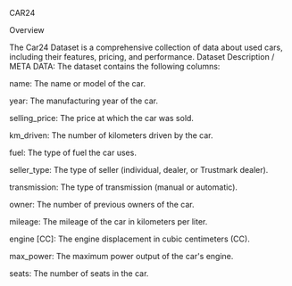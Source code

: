 CAR24

Overview

The Car24 Dataset is a comprehensive collection of data about used cars, including their features, pricing, and performance. 
Dataset Description / META DATA: The dataset contains the following columns:


name: The name or model of the car.

year: The manufacturing year of the car.

selling_price: The price at which the car was sold.

km_driven: The number of kilometers driven by the car.

fuel: The type of fuel the car uses.

seller_type: The type of seller (individual, dealer, or Trustmark dealer).

transmission: The type of transmission (manual or automatic).

owner: The number of previous owners of the car.

mileage: The mileage of the car in kilometers per liter.

engine [CC]: The engine displacement in cubic centimeters (CC).

max_power: The maximum power output of the car's engine.

seats: The number of seats in the car.

